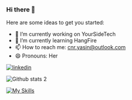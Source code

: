 ### Hi there 👋


Here are some ideas to get you started:

- 🔭 I’m currently working on YourSideTech
- 🌱 I’m currently learning HangFire
- 📫 How to reach me: cnr.yasin@outlook.com
- 😄 Pronouns: Her

[![linkedin](https://img.shields.io/badge/Linkedin-000000?style=for-the-badge&logo=Linkedin&logoColor=white)](https://www.linkedin.com/in/yasin-%C3%A7inar-35538a1b3/)

![Github stats 2](https://github-readme-stats.vercel.app/api?username=cinaryasin&show_icons=true&theme=radical)

[![My Skills](https://skillicons.dev/icons?i=visualstudio,cs,dotnet,vscode,py,selenium,rabbitmq,redis,docker,angular,ts,js,jquery,html,css,sass,bootstrap,materialui,stackoverflow,github,react,eclipse,java,spring,mongodb,postgres,postman&perline=9)](https://skillicons.dev)
